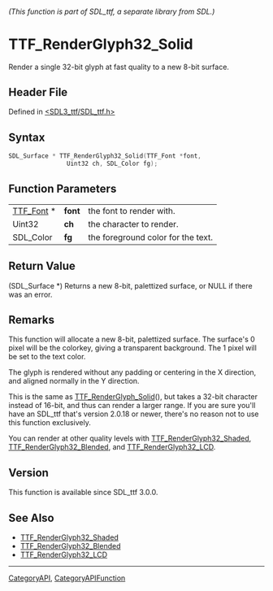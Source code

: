 ###### (This function is part of SDL_ttf, a separate library from SDL.)
# TTF_RenderGlyph32_Solid

Render a single 32-bit glyph at fast quality to a new 8-bit surface.

## Header File

Defined in [<SDL3_ttf/SDL_ttf.h>](https://github.com/libsdl-org/SDL_ttf/blob/main/include/SDL3_ttf/SDL_ttf.h)

## Syntax

```c
SDL_Surface * TTF_RenderGlyph32_Solid(TTF_Font *font,
                Uint32 ch, SDL_Color fg);
```

## Function Parameters

|                        |          |                                    |
| ---------------------- | -------- | ---------------------------------- |
| [TTF_Font](TTF_Font) * | **font** | the font to render with.           |
| Uint32                 | **ch**   | the character to render.           |
| SDL_Color              | **fg**   | the foreground color for the text. |

## Return Value

(SDL_Surface *) Returns a new 8-bit, palettized surface, or NULL if there
was an error.

## Remarks

This function will allocate a new 8-bit, palettized surface. The surface's
0 pixel will be the colorkey, giving a transparent background. The 1 pixel
will be set to the text color.

The glyph is rendered without any padding or centering in the X direction,
and aligned normally in the Y direction.

This is the same as [TTF_RenderGlyph_Solid](TTF_RenderGlyph_Solid)(), but
takes a 32-bit character instead of 16-bit, and thus can render a larger
range. If you are sure you'll have an SDL_ttf that's version 2.0.18 or
newer, there's no reason not to use this function exclusively.

You can render at other quality levels with
[TTF_RenderGlyph32_Shaded](TTF_RenderGlyph32_Shaded),
[TTF_RenderGlyph32_Blended](TTF_RenderGlyph32_Blended), and
[TTF_RenderGlyph32_LCD](TTF_RenderGlyph32_LCD).

## Version

This function is available since SDL_ttf 3.0.0.

## See Also

- [TTF_RenderGlyph32_Shaded](TTF_RenderGlyph32_Shaded)
- [TTF_RenderGlyph32_Blended](TTF_RenderGlyph32_Blended)
- [TTF_RenderGlyph32_LCD](TTF_RenderGlyph32_LCD)

----
[CategoryAPI](CategoryAPI), [CategoryAPIFunction](CategoryAPIFunction)


